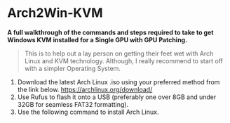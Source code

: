 # Arch2Win-KVM

**A full walkthrough of the commands and steps required to take to get Windows KVM installed for a Single GPU with GPU Patching.**
> This is to help out a lay person on getting their feet wet with Arch Linux and KVM technology. Although, I really recommend to start off with a simpler Operating System.

1. Download the latest Arch Linux .iso using your preferred method from the link below.
  https://archlinux.org/download/
2. Use Rufus to flash it onto a USB (preferably one over 8GB and under 32GB for seamless FAT32 formatting).
2. Use the following command to install Arch Linux.

```bash

```